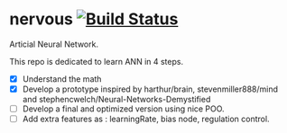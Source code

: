 # nervous [![Build Status](https://travis-ci.org/hourliert/nervous.svg?branch=master)](https://travis-ci.org/hourliert/nervous)

Articial Neural Network.

This repo is dedicated to learn ANN in 4 steps.

- [x] Understand the math
- [x] Develop a prototype inspired by harthur/brain, stevenmiller888/mind and stephencwelch/Neural-Networks-Demystified
- [ ] Develop a final and optimized version using nice POO.
- [ ] Add extra features as : learningRate, bias node, regulation control.
